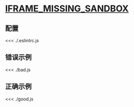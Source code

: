 # [IFRAME_MISSING_SANDBOX](https://github.com/jsx-eslint/eslint-plugin-react/blob/master/docs/rules/IFRAME_MISSING_SANDBOX.md)

## 配置

<<< ./.eslintrc.js

## 错误示例

<<< ./bad.js

## 正确示例

<<< ./good.js
